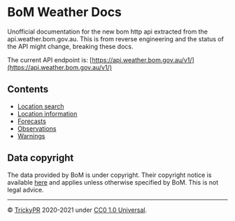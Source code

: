 # BoM Weather Docs

Unofficial documentation for the new bom http api extracted from the api.weather.bom.gov.au. This is from reverse engineering and the status of the API might change, breaking these docs.

The current API endpoint is: [https://api.weather.bom.gov.au/v1/](https://api.weather.bom.gov.au/v1/)

## Contents

- [Location search](./docs/search.md)
- [Location information](./docs/locationInformation.md)
- [Forecasts](./docs/forecasts.md)
- [Observations](./docs/observations.md)
- [Warnings](./docs/warnings.md)

## Data copyright

The data provided by BoM is under copyright. Their copyright notice is available [here](http://reg.bom.gov.au/other/copyright.shtml) and applies unless otherwise specified by BoM. This is not legal advice.

---

© [TrickyPR](https://github.com/trickypr) 2020-2021 under [CC0 1.0 Universal](https://github.com/trickypr/bom-weather-docs/blob/main/LICENSE).
